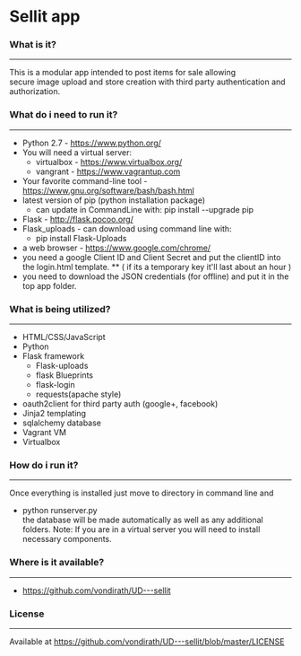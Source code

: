 # Sellit app

### What is it?
---------------
This is a modular app intended to post items for sale allowing  
secure image upload and store creation with
third party authentication and authorization. 

### What do i need to run it?
---------------
* Python 2.7 - https://www.python.org/
* You will need a virtual server:
  * virtualbox - https://www.virtualbox.org/
  * vangrant - https://www.vagrantup.com
* Your favorite command-line tool - https://www.gnu.org/software/bash/bash.html
* latest version of pip (python installation package)
    * can update in CommandLine with: pip install --upgrade pip
* Flask - http://flask.pocoo.org/
* Flask_uploads - can download using command line with: 
    * pip install Flask-Uploads
* a web browser - https://www.google.com/chrome/
* you need a google Client ID and Client Secret and put the clientID into the login.html template.
** ( if its a temporary key it'll last about an hour )
* you need to download the JSON credentials (for offline) and put it in the top app folder. 

### What is being utilized?
---------------
* HTML/CSS/JavaScript
* Python
* Flask framework
    * Flask-uploads
    * flask Blueprints
    * flask-login
    * requests(apache style)
* oauth2client for third party auth (google+, facebook)
* Jinja2 templating
* sqlalchemy database
* Vagrant VM
* Virtualbox

### How do i run it?
---------------
Once everything is installed just move to directory in command line and  
* python runserver.py  
the database will be made automatically as well as any additional folders.
Note: If you are in a virtual server you will need to install necessary components.

### Where is it available?
---------------
* https://github.com/vondirath/UD---sellit

### License
---------------
Available at https://github.com/vondirath/UD---sellit/blob/master/LICENSE
